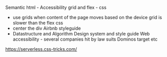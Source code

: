 
Semantic html - Accessibility
grid and flex - css
- use grids when content of the page moves based on the device
grid is slower than the flex css
- center the div
Airbnb styleguide
- Datastructure and Algorithm
Design system and style guide
Web accessibility - several companies hit by law suits Dominos target etc

https://serverless.css-tricks.com/